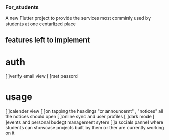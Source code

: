 ### For_students

A new Flutter project to provide the services most comminly used by students at one centarlized place

## features left to implement 

# auth
[ ]verify email view
[ ]rset passord

# usage

[ ]calender view
[ ]on tapping the headings "cr announcemt" , "notices" all the notices should open
[ ]online sync and user profiles
[ ]dark mode
[ ]events and personal budegt management sytem
[ ]a socials pannel where students can showcase projects built by them or ther are currently working on it
